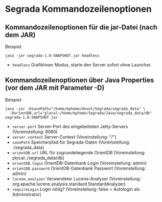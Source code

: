 # Segrada Kommandozeilenoptionen

## Kommandozeilenoptionen für die jar-Datei (nach dem JAR)

Beispiel:

    java -jar segrada-1.0-SNAPSHOT.jar headless

* `headless` Grafikloser Modus, starte den Server sofort ohne Launcher.


## Kommandozeilenoptionen über Java Properties (vor dem JAR mit Parameter -D)

Beispiel:

    java -jar -DsavePath="/home/myhome/devel/Segrada/segrada_data" \
      -DorientDB.url="plocal:/home/myhome/Segrada/Java/segrada_data/db" segrada-1.0-SNAPSHOT.jar

* `server.port` Server-Port des eingebetteten Jetty-Servers (Voreinstellung: 8080)
* `server.context` Server-Context (Voreinstellung: "/")
* `savePath` Speicherpfad für Segrada-Daten (Voreinstellung: ./segrada_data)
* `orientDB.url` URL für zugrundeliegende OrientDB (Voreinstellung: plocal:./segrada_data/db)
* `orientDB.login` OrientDB-Datenbank Login (Voreinstellung: admin)
* `orientDB.password` OrientDB-Datenbank Passwort (Voreinstellung: admin)
* `lucene.analyzer` Verwendeter Lucene-Analyser (Voreinstellung: org.apache.lucene.analysis.standard.StandardAnalyzer)
* `requireLogin` Login nötig? (Voreinstellung: false = Autologin als Administrator)